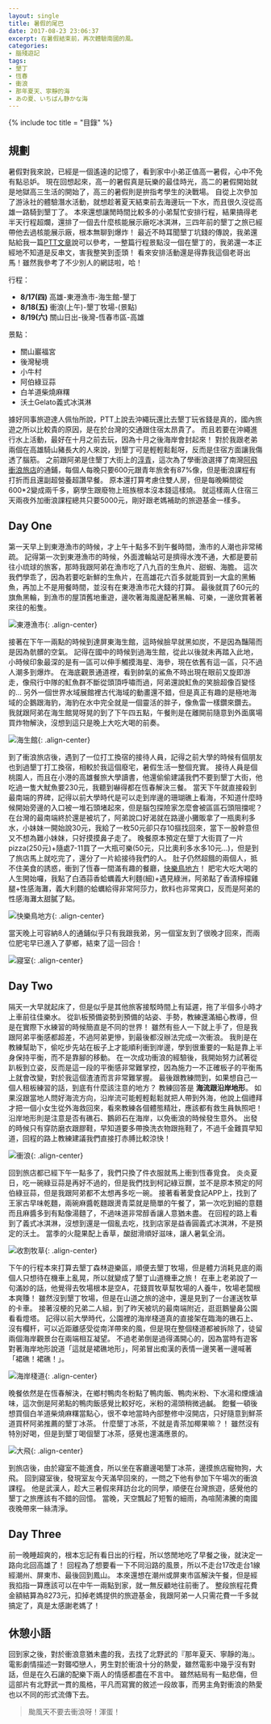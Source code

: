 ```yaml
---
layout: single
title: 暑假的尾巴
date: 2017-08-23 23:06:37
excerpt: 在暑假結束前，再次體驗南國的風。
categories:
- 腦殘遊記
tags:
- 墾丁
- 恆春
- 衝浪
- 那年夏天、寧靜的海
- あの夏、いちばん静かな海
---
```


{% include toc title = "目錄" %}

## 規劃

暑假對我來說，已經是一個遙遠的記憶了，看到家中小弟正值高一暑假，心中不免有點忌妒。
現在回想起來，高一的暑假真是玩樂的最佳時光，高二的暑假開始就是地獄高三生活的開始了，高三的暑假則是拚指考學生的決戰場。
自從上次參加了游泳社的體驗潛水活動，就想趁著夏天結束前去海邊玩一下水，而且很久沒從高雄一路騎到墾丁了。
本來還想讓閒時間比較多的小弟幫忙安排行程，結果搞得老半天行程超爛，還排了一個去什麼核能展示廠吃冰淇淋，三四年前的墾丁之旅已經帶他去過核能展示廠，根本無聊到爆炸！
最近不時耳聞墾丁坑錢的傳說，我弟還貼給我一篇[PTT文章](https://www.ptt.cc/bbs/HatePolitics/M.1501133127.A.C1D.html)說可以參考，一整篇行程景點沒一個在墾丁的，我弟還一本正經地不知道是反串文，害我整笑到歪頭！
看來安排活動還是得靠我這個老哥出馬！雖然我參考了不少別人的網誌啦，哈！

行程：
- **8/17(四)** 高雄-東港漁市-海生館-墾丁
- **8/18(五)** 衝浪(上午)-墾丁牧場-(景點)
- **8/19(六)** 關山日出-後灣-恆春市區-高雄

景點：
- 關山巖福宮
- 後灣秘境
- 小牛村
- 阿伯綠豆蒜
- 白羊道柴燒麻糬
- 沃土Gelato義式冰淇淋

據好同事旅遊達人佩怡所說，PTT上說去沖繩玩還比去墾丁玩省錢是真的，國內旅遊之所以比較貴的原因，是在於台灣的交通跟住宿太昂貴了。
而且若要在沖繩進行水上活動，最好在十月之前去玩，因為十月之後海岸會封起來！
對於我跟老弟兩個在高雄騎山豬長大的人來說，到墾丁可是輕輕鬆鬆呀，反而是住宿方面讓我傷透了腦筋。
之前跟阿弟是住墾丁大街上的[淳青](http://www.ktyh.com.tw/)，這次為了學衝浪選擇了南灣[阿飛衝浪旅店](http://www.afei.com.tw/)的通鋪，每個人每晚只要600元跟青年旅舍有87%像，但是衝浪課程有打折而且還副超營養超讚早餐。
原本還打算考慮住雙人房，但是每晚瞬間從600*2變成兩千多，窮學生跟廢物上班族根本沒本錢這樣燒。
就這樣兩人住宿三天兩夜外加衝浪課程總共只要5000元，剛好跟老媽補助的旅遊基金一樣多。

## Day One
第一天早上到東港漁市的時候，才上午十點多不到午餐時間，漁市的人潮也非常稀疏。
記得第一次到東港漁市的時候，外面渡輪站可是擠得水洩不通，大都是要前往小琉球的旅客，那時我跟阿弟在漁市吃了八九百的生魚片、甜蝦、海膽。
這次我們學乖了，因為若要吃新鮮的生魚片，在高雄花六百多就能買到一大盒的黑鮪魚，再加上不是用餐時間，並沒有在東港漁市花大錢的打算。
最後就買了60元的旗魚黑輪，到漁市的屋頂舊地重遊，邊吹著海風邊配著黑輪、可樂，一邊欣賞著著來往的船隻。

![東港漁市](/assets/images/album/2017-08-17-墾丁之旅/DSC_0280.jpg){: .align-center}

接著在下午一兩點的時候到達屏東海生館，這時候臉早就黑如炭，不是因為豔陽而是因為骯髒的空氣。
記得在國中的時候到過海生館，從此以後就未再踏入此地，小時候印象最深的是有一區可以伸手觸摸海星、海參，現在依舊有這一區，只不過人潮多到爆炸。
在海底觀景通道裡，看到帥氣的鯊魚不時出現在眼前又旋即游走，像飛行中隊的魟魚群不斷從頭頂呼嘯而過，阿弟還說魟魚的笑臉超像百變怪的...
另外一個世界水域展館裡古代海域的動畫還不錯，但是真正有趣的是極地海域的企鵝跟海豹，海豹在水中完全就是一個靈活的胖子，像魚雷一樣鑽來鑽去。
我就跟阿弟在海生館晃呀晃的到了下午四五點，午餐則是在離開前隨意到外面廣場買炸物解決，沒想到這只是晚上大吃大喝的前奏。

![海生館](/assets/images/album/2017-08-17-墾丁之旅/DSC_0319.jpg){: .align-center}

到了衝浪旅店後，遇到了一位打工換宿的接待人員，記得之前大學的時候有個朋友也到過墾丁打工換宿，相較於我這個廢宅，暑假生活一整個充實。
接待人員是個桃園人，而且在小港的高雄餐旅大學讀書，他還偷偷建議我們不要到墾丁大街，他吃過一隻大魷魚要230元，我聽到嚇得都在恆春解決三餐。
當天下午就直接殺到最南端的界碑，記得以前大學時代是可以走到岸邊的珊瑚礁上看海，不知道什麼時候開始旁邊的入口被一堆石頭堵起來，但是腦包探險家怎麼會被區區石頭阻擋呢？
在台灣的最南端終於還是被坑了，阿弟說口好渴就在路邊小攤販拿了一瓶奧利多水，小妹妹一開始說30元，我給了一枚50元卻只存10摳找回來，當下一股幹意但又不想為難小妹妹，只好摸摸鼻子走了。
晚餐原本預定在墾丁大街買了一片pizza(250元)+隨處7-11買了一大瓶可樂(50元，只比奧利多水多10元...)，但是到了旅店馬上就吃完了，還分了一片給接待我們的人。
肚子仍然超餓的兩個人，抵不住美食的誘惑，衝到了恆春一間滿有趣的餐廳，[快樂鳥地方](http://uukt.com.tw/kenting/714)！
肥宅大吃大喝的人生開始囉，我點了白酒蒜香蛤蠣義大利麵(細)+遇見綠洲，阿弟點了香漬檸檬雞腿+性感海灘，義大利麵的蛤蠣給得非常阿莎力，飲料也非常爽口，反而是阿弟的性感海灘太甜膩了點。

![快樂鳥地方](/assets/images/album/2017-08-17-墾丁之旅/DSC_0352.jpg){: .align-center}

當天晚上可容納8人的通鋪似乎只有我跟我弟，另一個室友到了很晚才回來，而兩位肥宅早已進入了夢鄉，結束了這一回合！

![寢室](/assets/images/album/2017-08-17-墾丁之旅/DSC_0375.jpg){: .align-center}

## Day Two
隔天一大早就起床了，但是似乎是其他旅客接駁時間上有延遲，拖了半個多小時才上車前往佳樂水。
從趴板預備姿勢到預備的站姿、手勢，教練還滿細心教導，但是在實際下水練習的時候簡直是不同的世界！
雖然有些人一下就上手了，但是我跟阿弟平衡感都超差，不過阿弟更慘，到最後都沒辦法完成一次衝浪。
我則是在教練幫助下，偷吃步先站在板子上才能順利衝到岸邊，學到很重要的一點是靠上半身保持平衡，而不是靠腳的移動。
在一次成功衝浪的經驗後，我開始努力試著從趴板到立姿，反而是這一段的平衡感非常難掌控，因為施力一不正確板子的平衡馬上就會改變，對於我這個渣渣而言非常難掌握。
最後跟教練問到，如果想自己一個人租板練習的話，到底有什麼該注意的地方？
教練回答是 **海流跟沿岸地形**。
如果沒跟當地人問好海流方向，沿岸流可能輕輕鬆鬆就把人帶到外海，他說上個禮拜才把一個小女生從外海救回來，看來教練各個體態精壯，應該都有救生員執照吧！
沿岸地形則是注意是否有礁石、鵝卵石在海岸，以免衝浪的時候發生意外。
出發的時候只有穿防磨衣跟膠鞋，早知道要多帶換洗衣物跟拖鞋了，不過千金難買早知道，回程的路上教練建議我們直接打赤膊比較涼快！

![衝浪](/assets/images/album/2017-08-17-墾丁之旅/FB_IMG_1503057590184.jpg){: .align-center}

回到旅店都已經下午一點多了，我們只換了件衣服就馬上衝到恆春覓食。
炎炎夏日，吃一碗綠豆蒜是再好不過的，但是我們找到柯記綠豆饌，並不是原本預定的阿伯綠豆蒜，但是我跟阿弟都不太想再多吃一碗。
接著看著愛食記APP上，找到了王家古早味乾麵，兩碗麻醬乾麵跟燙青菜就是簡單的午餐了，第一次吃到細的意麵而且麻醬多到有點像湯麵了，不過味道非常醇香讓人意猶未盡。
在回程的路上看到了義式冰淇淋，沒想到還是一個亂去吃，找到店家是益香圓義式冰淇淋，不是預定的沃土。
當季的火龍果配上香草，酸甜滑順好滋味，讓人暑氣全消。

![收割牧草](/assets/images/album/2017-08-17-墾丁之旅/DSC_0357.jpg){: .align-center}

下午的行程本來打算去墾丁森林遊樂區，順便去墾丁牧場，但是體力消耗見底的兩個人只想待在機車上亂晃，所以就變成了墾丁山道機車之旅！
在車上老弟說了一句滿妙的話，他覺得去牧場根本是空A，花錢買牧草幫牧場的人養牛，牧場老闆根本爽賺！
雖然沒到墾丁牧場，但是在山道之旅的途中，還是見到了一台運送牧草的卡車。
接著沒梗的兄弟二人組，到了昨天被坑的最南端附近，逛逛鵝鑾鼻公園看看燈塔。
記得以前大學時代，公園裡的海岸棧道真的直接架在臨海的礁石上、沒有欄杆，可以近距離感受從南洋帶來的風，但是現在整個棧道都被拆除了，徒留兩個海岸觀景台在兩端相互凝望。
不過老弟倒是過得滿開心的，因為當時有遊客對著海岸地形說道「這就是裙礁地形」，阿弟冒出痴漢的表情一邊笑著一邊喊著「裙礁！裙礁！」。

![海岸棧道](/assets/images/album/2017-08-17-墾丁之旅/DSC_0371.jpg){: .align-center}

晚餐依然是在恆春解決，在鄉村鴨肉冬粉點了鴨肉飯、鴨肉米粉、下水湯和煙燻滷味，這次倒是阿弟點的鴨肉飯感覺比較好吃，米粉的湯頭稍微過鹹。
飽餐一頓後想買個白羊道柴燒麻糬當點心，很不幸地當時內部整修中沒開店，只好隨意到鮮茶道買杯阿弟推薦的墾丁冰茶。
什麼墾丁冰茶，不就是青茶加椰果嘛？！
雖然沒有特別好喝，但是到墾丁喝個墾丁冰茶，感覺也還滿應景的。

![大飛](/assets/images/album/2017-08-17-墾丁之旅/1503060029782.jpg){: .align-center}

到旅店後，由於寢室不能進食，所以坐在客廳邊喝墾丁冰茶，邊摸旅店寵物狗，大飛。
回到寢室後，發現室友今天滿早回來的，一問之下他有參加下午場次的衝浪課程。
他是武漢人，趁大三暑假來拜訪台北的同學，順便在台灣旅遊，感覺他的墾丁之旅應該有不錯的回憶。
當晚，天空飄起了短暫的細雨，為喧鬧沸騰的南國夜晚帶來一絲清淨。

## Day Three
前一晚睡超爽的，根本忘記有看日出的行程，所以悠閒地吃了早餐之後，就決定一路向北回高雄了！
回程為了想要看一下不同沿路的風景，所以不走台17改走台1線經潮州、屏東市、最後回到鳳山。
本來還想在潮州或屏東市區解決午餐，但是經我掐指一算應該可以在中午一兩點到家，就一無反顧地往前衝了。
整段旅程花費金額結算為8273元，扣掉老媽提供的旅遊基金，我跟阿弟一人只需花費一千多就搞定了，真是太感謝老媽了！

## 休憩小語
回到家之後，對於衝浪意猶未盡的我，去找了北野武的『那年夏天、寧靜的海』。
電影劇情描述一對聾啞戀人，男生對於衝浪十分的熱愛，雖然電影中幾乎沒有對話，但是在久石讓的配樂下兩人的情感都盡在不言中。
雖然結局有一點悲傷，但這部片有北野武一貫的風格，平凡而寫實的敘述一段故事，而男主角對衝浪的熱愛也以不同的形式流傳下去。

> 颱風天不要去衝浪呀！渾蛋！
